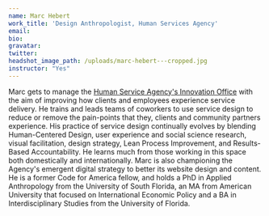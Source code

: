 ```yaml
---
name: Marc Hebert
work_title: 'Design Anthropologist, Human Services Agency'
email:
bio:
gravatar:
twitter:
headshot_image_path: /uploads/marc-hebert---cropped.jpg
instructor: "Yes"
---
```



Marc gets to manage the [Human Service Agency's Innovation Office](http://sfhsainnovationoffice.tumblr.com/) with the aim of improving how clients and employees experience service delivery. He trains and leads teams of coworkers to use service design to reduce or remove the pain-points that they, clients and community partners experience. His practice of service design continually evolves by blending Human-Centered Design, user experience and social science research, visual facilitation, design strategy, Lean Process Improvement, and Results-Based Accountability. He learns much from those working in this space both domestically and internationally. Marc is also championing the Agency's emergent digital strategy to better its website design and content. He is a former Code for America fellow, and holds a PhD in Applied Anthropology from the University of South Florida, an MA from American University that focused on International Economic Policy and a BA in Interdisciplinary Studies from the University of Florida.